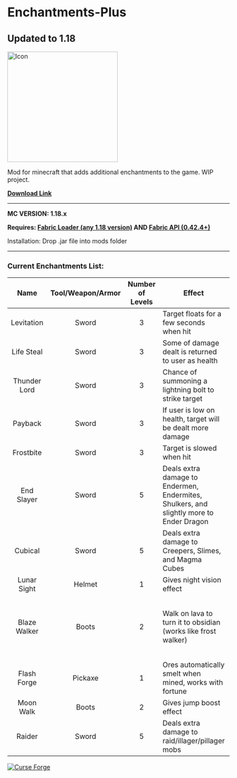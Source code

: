 # Enchantments-Plus
## Updated to 1.18

<img src="https://i.imgur.com/HFDSgKD.png" alt="Icon" width="250"/>

Mod for minecraft that adds additional enchantments to the game. WIP project.

**[Download Link](https://github.com/therobdog7/enchantments-plus/releases/ "Download")**

---

**MC VERSION: 1.18.x**

**Requires: [Fabric Loader (any 1.18 version)](https://fabricmc.net/use/ "Fabric Download") AND [Fabric API (0.42.4+)](https://www.curseforge.com/minecraft/mc-mods/fabric-api)**

Installation: Drop .jar file into mods folder

---

### Current Enchantments List:

|     Name     | Tool/Weapon/Armor | Number of Levels | Effect                                                                                  |  Rarity   | Notes                                                                       |
|:------------:|:-----------------:|:----------------:|-----------------------------------------------------------------------------------------|:---------:|-----------------------------------------------------------------------------|
|  Levitation  |       Sword       |        3         | Target floats for a few seconds when hit                                                | Uncommon  |                                                                             |
|  Life Steal  |       Sword       |        3         | Some of damage dealt is returned to user as health                                      |   Rare    |                                                                             |
| Thunder Lord |       Sword       |        3         | Chance of summoning a lightning bolt to strike target                                   | Very Rare |                                                                             |
|   Payback    |       Sword       |        3         | If user is low on health, target will be dealt more damage                              |   Rare    |                                                                             |
|  Frostbite   |       Sword       |        3         | Target is slowed when hit                                                               | Uncommon  |                                                                             |
|  End Slayer  |       Sword       |        5         | Deals extra damage to Endermen, Endermites, Shulkers, and slightly more to Ender Dragon | Uncommon  | Cannot be equipped with other damage enchantments                           |
|   Cubical    |       Sword       |        5         | Deals extra damage to Creepers, Slimes, and Magma Cubes                                 | Uncommon  | Cannot be equipped with other damage enchantments                           |
| Lunar Sight  |      Helmet       |        1         | Gives night vision effect                                                               | Uncommon  |                                                                             |
| Blaze Walker |       Boots       |        2         | Walk on lava to turn it to obsidian (works like frost walker)                           |   Rare    | Treasure enchantment. Cannot be equipped with depth strider or frost walker |
 | Flash Forge  |      Pickaxe      |        1         | Ores automatically smelt when mined, works with fortune                                 |   Rare    | Cannot be equipped with silk touch                                          |
|  Moon Walk   |       Boots       |        2         | Gives jump boost effect                                                                 |   Rare    |                                                                             |
|    Raider    |       Sword       |        5         | Deals extra damage to raid/illager/pillager mobs                                        | Uncommon  | Cannot be equipped with other damage enchantments                           |

[![Curse Forge](https://i.imgur.com/1gmBDfe.png?1)](https://www.curseforge.com/minecraft/mc-mods/enchantments-plus-fabric "Curse Forge")